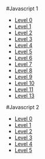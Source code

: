 #Javascript 1

- [Level 0](./scripts/javascript_1/level_0.js)
- [Level 1](./scripts/javascript_1/level_1.js)
- [Level 2](./scripts/javascript_1/level_2.js)
- [Level 3](./scripts/javascript_1/level_3.js)
- [Level 4](./scripts/javascript_1/level_4.js)
- [Level 5](./scripts/javascript_1/level_5.js)
- [Level 6](./scripts/javascript_1/level_6.js)
- [Level 7](./scripts/javascript_1/level_7.js)
- [Level 8](./scripts/javascript_1/level_8.js)
- [Level 9](./scripts/javascript_1/level_9.js)
- [Level 10](./scripts/javascript_1/level_10.js)
- [Level 11](./scripts/javascript_1/level_11.js)
- [Level 13](./scripts/javascript_1/level_13.js)

#Javascript 2
- [Level 0](./scripts/javascript_2/level_0.js)
- [Level 1](./scripts/javascript_2/level_1.js)
- [Level 2](./scripts/javascript_2/level_2.js)
- [Level 3](./scripts/javascript_2/level_3.js)
- [Level 4](./scripts/javascript_2/level_4.js)
- [Level 5](./scripts/javascript_2/level_5.js)